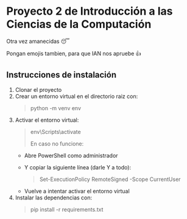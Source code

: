 # Proyecto 2 de Introducción a las Ciencias de la Computación
Otra vez amanecidas 😴</p>
Pongan emojis tambien, para que IAN nos apruebe 👍</p>
## Instrucciones de instalación
1. Clonar el proyecto
2. Crear un entorno virtual en el directorio raiz con:
    >python -m venv env
3. Activar el entorno virtual:
    >env\Scripts\activate</p>
    En caso no funcione:</p>
    - Abre PowerShell como administrador</p>
    - Y copiar la siguiente línea (darle Y a todo):</p>
        >Set-ExecutionPolicy RemoteSigned -Scope CurrentUser</p>
    - Vuelve a intentar activar el entorno virtual
4. Instalar las dependencias con:
    >pip install -r requirements.txt
